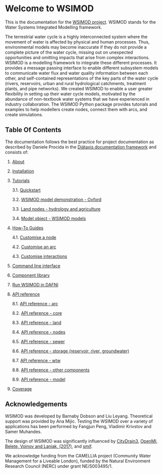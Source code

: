 # Welcome to WSIMOD

This is the documentation for the [WSIMOD project](https://github.com/barneydobson/wsi).
WSIMOD stands for the Water Systems Integrated Modelling framework.

The terrestrial water cycle is a highly interconnected system where the
movement of water is affected by physical and human processes. Thus,
environmental models may become inaccurate if they do not provide a complete
picture of the water cycle, missing out on unexpected opportunities and
omitting impacts that arise from complex interactions. WSIMOD is a modelling
framework to integrate these different processes. It provides a message passing
interface to enable different subsystem models to communicate water flux and
water quality information between each other, and self-contained
representations of the key parts of the water cycle (rivers, reservoirs, urban
and rural hydrological catchments, treatment plants, and pipe networks).
We created WSIMOD to enable a user greater flexibility in setting up their
water cycle models, motivated by the abundance of non-textbook water systems
that we have experienced in industry collaboration. The WSIMOD Python package
provides tutorials and examples to help modellers create nodes, connect them
with arcs, and create simulations.

## Table Of Contents

The documentation follows the best practice for
project documentation as described by Daniele Procida
in the [Diátaxis documentation framework](https://diataxis.fr/)
and consists of:

1. [About](./paper/paper.md)

2. [Installation](installation.md)

3. [Tutorials](tutorials.md)

    3.1. [Quickstart](./demo/scripts/quickstart_demo.py)

    3.2. [WSIMOD model demonstration - Oxford](./demo/scripts/oxford_demo.py)

    3.3. [Land nodes - hydrology and agriculture](./demo/scripts/land_demo.py)

    3.4. [Model object - WSIMOD models](wsimod_models.md)

4. [How-To Guides](how-to.md)

    4.1. [Customise a node](./demo/scripts/customise_a_node.py)

    4.2. [Customise an arc](./demo/scripts/customise_an_arc.py)

    4.3. [Customise interactions](./demo/scripts/customise_interactions.py)

5. [Command line interface](wsimod-cli.md)

6. [Component library](component-library.md)

7. [Run WSIMOD in DAFNI](dafni.md)

8. [API reference](reference.md)

    8.1. [API reference - arc](reference-arc.md)

    8.2. [API reference - core](reference-core.md)

    8.3. [API reference - land](reference-land.md)

    8.4. [API reference - nodes](reference-nodes.md)

    8.5. [API reference - sewer](reference-sewer.md)

    8.6. [API reference - storage (reservoir, river, groundwater)](reference-storage.md)

    8.7. [API reference - wtw](reference-wtw.md)

    8.8. [API reference - other components](reference-other.md)

    8.9. [API reference - model](reference-model.md)

9. [Coverage](coverage.md)

## Acknowledgements

WSIMOD was developed by Barnaby Dobson and Liu Leyang.
Theoretical support was provided by Ana Mijic.
Testing the WSIMOD over a variety of applications has been performed by
Fangjun Peng, Vladimir Krivstov and Samer Muhandes.

The design of WSIMOD was significantly influenced by
[CityDrain3](https://github.com/gregorburger/CityDrain3),
[OpenMI](https://www.ogc.org/standards/openmi),
[Belete, Voinov and Laniak, (2017)](https://doi.org/10.1016/j.envsoft.2016.10.013),
and [smif](https://github.com/tomalrussell/smif).

We acknowledge funding from the CAMELLIA project (Community Water Management
for a Liveable London), funded by the Natural Environment Research Council
(NERC) under grant NE/S003495/1.
